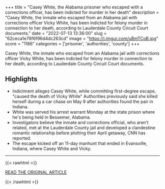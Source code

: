 +++
title = "Casey White, the Alabama prisoner who escaped with a corrections officer, has been indicted for murder in her death"
description = "Casey White, the inmate who escaped from an Alabama jail with corrections officer Vicky White, has been indicted for felony murder in connection to her death, according to Lauderdale County Circuit Court documents."
date = "2022-07-13 13:36:00"
slug = "62ceca1e76f6f96d4dc263cd"
image = "https://i.imgur.com/uBmTCoB.jpg"
score = "1186"
categories = ['prisoner', 'authorities', 'county']
+++

Casey White, the inmate who escaped from an Alabama jail with corrections officer Vicky White, has been indicted for felony murder in connection to her death, according to Lauderdale County Circuit Court documents.

## Highlights

- Indictment alleges Casey White, while committing first-degree escape, "caused the death of Vicky White" Authorities previously said she killed herself during a car chase on May 9 after authorities found the pair in Indiana.
- White was served his arrest warrant Monday at the state prison where he's being held in Bessemer, Alabama.
- Investigators believe the inmate and corrections official, who aren't related, met at the Lauderdale County jail and developed a clandestine romantic relationship before plotting their April getaway, CNN has reported.
- The escape kicked off an 11-day manhunt that ended in Evansville, Indiana, where Casey White and Vicky.

---

{{< rawhtml >}}
  <p class="article-category">
    <a target="_blank" href="https://www.cnn.com/2022/07/12/us/casey-white-vicky-white-indictment/index.html">READ THE ORIGINAL ARTICLE</a>
  </p>
{{< /rawhtml >}}
